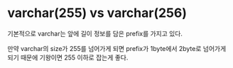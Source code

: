 # varchar(255) vs varchar(256)

기본적으로 varchar는 앞에 길이 정보를 담은 prefix를 가지고 있다.

만약 varchar의 size가 255를 넘어가게 되면 prefix가 1byte에서 2byte로 넘어가게 되기 때문에 기왕이면 255 이하로 잡는게 좋다.

